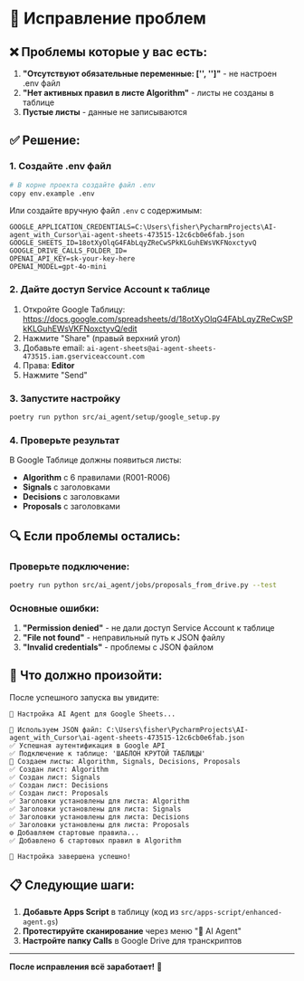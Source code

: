 # 🔧 Исправление проблем

## ❌ Проблемы которые у вас есть:

1. **"Отсутствуют обязательные переменные: ['', '']"** - не настроен .env файл
2. **"Нет активных правил в листе Algorithm"** - листы не созданы в таблице
3. **Пустые листы** - данные не записываются

## ✅ Решение:

### 1. Создайте .env файл
```bash
# В корне проекта создайте файл .env
copy env.example .env
```

Или создайте вручную файл `.env` с содержимым:
```env
GOOGLE_APPLICATION_CREDENTIALS=C:\Users\fisher\PycharmProjects\AI-agent_with_Cursor\ai-agent-sheets-473515-12c6cb0e6fab.json
GOOGLE_SHEETS_ID=18otXyOlqG4FAbLqyZReCwSPkKLGuhEWsVKFNoxctyvQ
GOOGLE_DRIVE_CALLS_FOLDER_ID=
OPENAI_API_KEY=sk-your-key-here
OPENAI_MODEL=gpt-4o-mini
```

### 2. Дайте доступ Service Account к таблице
1. Откройте Google Таблицу: https://docs.google.com/spreadsheets/d/18otXyOlqG4FAbLqyZReCwSPkKLGuhEWsVKFNoxctyvQ/edit
2. Нажмите "Share" (правый верхний угол)
3. Добавьте email: `ai-agent-sheets@ai-agent-sheets-473515.iam.gserviceaccount.com`
4. Права: **Editor**
5. Нажмите "Send"

### 3. Запустите настройку
```bash
poetry run python src/ai_agent/setup/google_setup.py
```

### 4. Проверьте результат
В Google Таблице должны появиться листы:
- **Algorithm** с 6 правилами (R001-R006)
- **Signals** с заголовками
- **Decisions** с заголовками  
- **Proposals** с заголовками

## 🔍 Если проблемы остались:

### Проверьте подключение:
```bash
poetry run python src/ai_agent/jobs/proposals_from_drive.py --test
```

### Основные ошибки:
1. **"Permission denied"** - не дали доступ Service Account к таблице
2. **"File not found"** - неправильный путь к JSON файлу
3. **"Invalid credentials"** - проблемы с JSON файлом

## 🎯 Что должно произойти:

После успешного запуска вы увидите:
```
🚀 Настройка AI Agent для Google Sheets...

🔑 Используем JSON файл: C:\Users\fisher\PycharmProjects\AI-agent_with_Cursor\ai-agent-sheets-473515-12c6cb0e6fab.json
✅ Успешная аутентификация в Google API
✅ Подключение к таблице: 'ШАБЛОН КРУТОЙ ТАБЛИЦЫ'
📝 Создаем листы: Algorithm, Signals, Decisions, Proposals
✅ Создан лист: Algorithm
✅ Создан лист: Signals
✅ Создан лист: Decisions
✅ Создан лист: Proposals
✅ Заголовки установлены для листа: Algorithm
✅ Заголовки установлены для листа: Signals
✅ Заголовки установлены для листа: Decisions
✅ Заголовки установлены для листа: Proposals
⚙️ Добавляем стартовые правила...
✅ Добавлено 6 стартовых правил в Algorithm

🎉 Настройка завершена успешно!
```

## 📋 Следующие шаги:

1. **Добавьте Apps Script** в таблицу (код из `src/apps-script/enhanced-agent.gs`)
2. **Протестируйте сканирование** через меню "🤖 AI Agent"
3. **Настройте папку Calls** в Google Drive для транскриптов

---

**После исправления всё заработает!** 🎉
